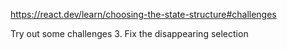 https://react.dev/learn/choosing-the-state-structure#challenges

Try out some challenges
3. Fix the disappearing selection